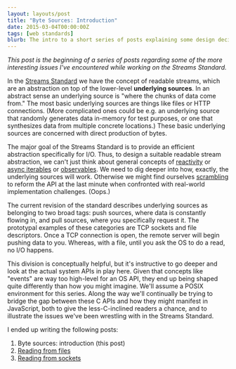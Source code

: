 ```yaml
---
layout: layouts/post
title: "Byte Sources: Introduction"
date: 2015-03-04T00:00:00Z
tags: [web standards]
blurb: The intro to a short series of posts explaining some design decisions behind the web streams APIs, and how they abstract over underlying I/O interfaces.
---
```


_This post is the beginning of a series of posts regarding some of the more interesting issues I've encountered while working on the Streams Standard._

In the [Streams Standard](http://streams.spec.whatwg.org/) we have the concept of readable streams, which are an abstraction on top of the lower-level **underlying sources**. In an abstract sense an underlying source is "where the chunks of data come from." The most basic underlying sources are things like files or HTTP connections. (More complicated ones could be e.g. an underlying source that randomly generates data in-memory for test purposes, or one that synthesizes data from multiple concrete locations.) These basic underlying sources are concerned with direct production of bytes.

The major goal of the Streams Standard is to provide an efficient abstraction specifically for I/O. Thus, to design a suitable readable stream abstraction, we can't just think about general concepts of [reactivity](https://github.com/kriskowal/gtor/) or [async iterables](https://github.com/zenparsing/async-iteration/) or [observables](https://github.com/jhusain/asyncgenerator#introducing-observable). We need to dig deeper into how, exactly, the underlying sources will work. Otherwise we might find ourselves [scrambling](https://github.com/whatwg/streams/issues/253) to reform the API at the last minute when confronted with real-world implementation challenges. (Oops.)

The current revision of the standard describes underlying sources as belonging to two broad tags: push sources, where data is constantly flowing in, and pull sources, where you specifically request it. The prototypal examples of these categories are TCP sockets and file descriptors. Once a TCP connection is open, the remote server will begin pushing data to you. Whereas, with a file, until you ask the OS to do a read, no I/O happens.

This division is conceptually helpful, but it's instructive to go deeper and look at the actual system APIs in play here. Given that concepts like "events" are way too high-level for an OS API, they end up being shaped quite differently than how you might imagine. We'll assume a POSIX environment for this series. Along the way we'll continually be trying to bridge the gap between these C APIs and how they might manifest in JavaScript, both to give the less-C-inclined readers a chance, and to illustrate the issues we've been wrestling with in the Streams Standard.

I ended up writing the following posts:

1. Byte sources: introduction (this post)
2. [Reading from files](/reading-from-files/)
3. [Reading from sockets](/reading-from-sockets/)
